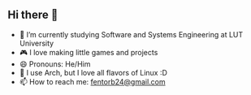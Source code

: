 ## Hi there 👋

- 🌱 I’m currently studying Software and Systems Engineering at LUT University
- 🎮 I love making little games and projects
- 😄 Pronouns: He/Him
- 🐧 I use Arch, but I love all flavors of Linux :D
- 📫 How to reach me: fentorb24@gmail.com
